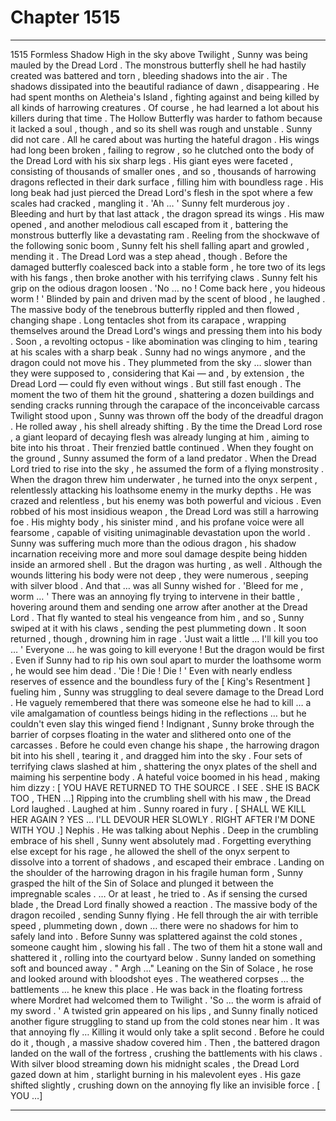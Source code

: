 
# Chapter 1515


---

1515 Formless Shadow
High in the sky above Twilight , Sunny was being mauled by the Dread Lord . The monstrous butterfly shell he had hastily created was battered and torn , bleeding shadows into the air . The shadows dissipated into the beautiful radiance of dawn , disappearing .
He had spent months on Aletheia's Island , fighting against and being killed by all kinds of harrowing creatures . Of course , he had learned a lot about his killers during that time . The Hollow Butterfly was harder to fathom because it lacked a soul , though , and so its shell was rough and unstable .
Sunny did not care . All he cared about was hurting the hateful dragon .
His wings had long been broken , failing to regrow , so he clutched onto the body of the Dread Lord with his six sharp legs . His giant eyes were faceted , consisting of thousands of smaller ones , and so , thousands of harrowing dragons reflected in their dark surface , filling him with boundless rage .
His long beak had just pierced the Dread Lord's flesh in the spot where a few scales had cracked , mangling it .
'Ah … '
Sunny felt murderous joy .
Bleeding and hurt by that last attack , the dragon spread its wings . His maw opened , and another melodious call escaped from it , battering the monstrous butterfly like a devastating ram . Reeling from the shockwave of the following sonic boom , Sunny felt his shell falling apart and growled , mending it .
The Dread Lord was a step ahead , though . Before the damaged butterfly coalesced back into a stable form , he tore two of its legs with his fangs , then broke another with his terrifying claws .
Sunny felt his grip on the odious dragon loosen .
'No … no ! Come back here , you hideous worm ! '
Blinded by pain and driven mad by the scent of blood , he laughed .
The massive body of the tenebrous butterfly rippled and then flowed , changing shape . Long tentacles shot from its carapace , wrapping themselves around the Dread Lord's wings and pressing them into his body . Soon , a revolting octopus - like abomination was clinging to him , tearing at his scales with a sharp beak .
Sunny had no wings anymore , and the dragon could not move his . They plummeted from the sky … slower than they were supposed to , considering that Kai — and , by extension , the Dread Lord — could fly even without wings . But still fast enough .
The moment the two of them hit the ground , shattering a dozen buildings and sending cracks running through the carapace of the inconceivable carcass Twilight stood upon , Sunny was thrown off the body of the dreadful dragon .
He rolled away , his shell already shifting . By the time the Dread Lord rose , a giant leopard of decaying flesh was already lunging at him , aiming to bite into his throat .
Their frenzied battle continued .
When they fought on the ground , Sunny assumed the form of a land predator . When the Dread Lord tried to rise into the sky , he assumed the form of a flying monstrosity . When the dragon threw him underwater , he turned into the onyx serpent , relentlessly attacking his loathsome enemy in the murky depths .
He was crazed and relentless , but his enemy was both powerful and vicious . Even robbed of his most insidious weapon , the Dread Lord was still a harrowing foe . His mighty body , his sinister mind , and his profane voice were all fearsome , capable of visiting unimaginable devastation upon the world .
Sunny was suffering much more than the odious dragon , his shadow incarnation receiving more and more soul damage despite being hidden inside an armored shell . But the dragon was hurting , as well . Although the wounds littering his body were not deep , they were numerous , seeping with silver blood .
And that … was all Sunny wished for .
'Bleed for me , worm … '
There was an annoying fly trying to intervene in their battle , hovering around them and sending one arrow after another at the Dread Lord . That fly wanted to steal his vengeance from him , and so , Sunny swiped at it with his claws , sending the pest plummeting down . It soon returned , though , drowning him in rage .
'Just wait a little … I'll kill you too … '
Everyone … he was going to kill everyone !
But the dragon would be first .
Even if Sunny had to rip his own soul apart to murder the loathsome worm , he would see him dead .
'Die ! Die ! Die ! '
Even with nearly endless reserves of essence and the boundless fury of the [ King's Resentment ] fueling him , Sunny was struggling to deal severe damage to the Dread Lord . He vaguely remembered that there was someone else he had to kill … a vile amalgamation of countless beings hiding in the reflections … but he couldn't even slay this winged fiend !
Indignant , Sunny broke through the barrier of corpses floating in the water and slithered onto one of the carcasses . Before he could even change his shape , the harrowing dragon bit into his shell , tearing it , and dragged him into the sky . Four sets of terrifying claws slashed at him , shattering the onyx plates of the shell and maiming his serpentine body .
A hateful voice boomed in his head , making him dizzy :
[ YOU HAVE RETURNED TO THE SOURCE . I SEE . SHE IS BACK TOO , THEN …]
Ripping into the crumbling shell with his maw , the Dread Lord laughed .
Laughed at him .
Sunny roared in fury .
[ SHALL WE KILL HER AGAIN ? YES … I'LL DEVOUR HER SLOWLY . RIGHT AFTER I'M DONE WITH YOU .]
Nephis . He was talking about Nephis .
Deep in the crumbling embrace of his shell , Sunny went absolutely mad .
Forgetting everything else except for his rage , he allowed the shell of the onyx serpent to dissolve into a torrent of shadows , and escaped their embrace .
Landing on the shoulder of the harrowing dragon in his fragile human form , Sunny grasped the hilt of the Sin of Solace and plunged it between the impregnable scales .
… Or at least , he tried to .
As if sensing the cursed blade , the Dread Lord finally showed a reaction . The massive body of the dragon recoiled , sending Sunny flying .
He fell through the air with terrible speed , plummeting down , down … there were no shadows for him to safely land into .
Before Sunny was splattered against the cold stones , someone caught him , slowing his fall . The two of them hit a stone wall and shattered it , rolling into the courtyard below .
Sunny landed on something soft and bounced away .
" Argh …"
Leaning on the Sin of Solace , he rose and looked around with bloodshot eyes . The weathered corpses … the battlements … he knew this place .
He was back in the floating fortress where Mordret had welcomed them to Twilight .
'So ... the worm is afraid of my sword . '
A twisted grin appeared on his lips , and Sunny finally noticed another figure struggling to stand up from the cold stones near him . It was that annoying fly …
Killing it would only take a split second .
Before he could do it , though , a massive shadow covered him . Then , the battered dragon landed on the wall of the fortress , crushing the battlements with his claws . With silver blood streaming down his midnight scales , the Dread Lord gazed down at him , starlight burning in his malevolent eyes .
His gaze shifted slightly , crushing down on the annoying fly like an invisible force .
[ YOU …]

---

